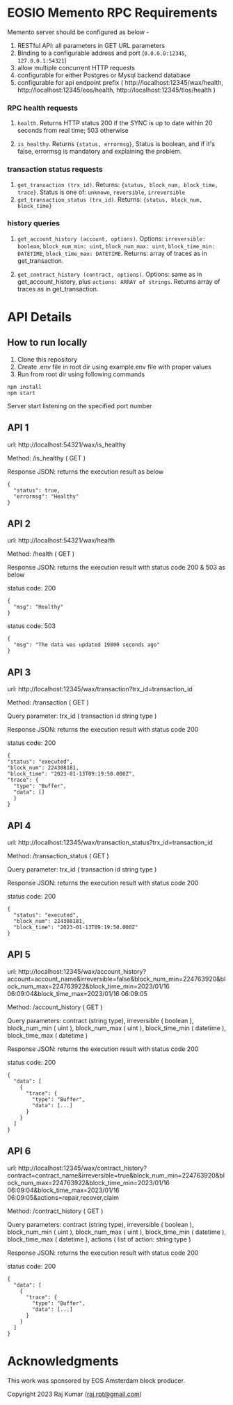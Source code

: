 # EOSIO Memento RPC Requirements

Memento server should be configured as below -

1. RESTful API: all parameters in GET URL parameters
2. Binding to a configurable address and port (`0.0.0.0:12345`, `127.0.0.1:54321`)
3. allow multiple concurrent HTTP requests
4. configurable for either Postgres or Mysql backend database
5. configurable for api endpoint prefix ( http://localhost:12345/wax/health, http://localhost:12345/eos/health, http://localhost:12345/tlos/health )

### RPC health requests

1. `health`. Returns HTTP status 200 if the SYNC is up to date within 20 seconds from real time; 503 otherwise

2. `is_healthy`. Returns `{status, errormsg}`, Status is boolean, and if it's false, errormsg is mandatory and explaining the problem.

### transaction status requests

1. `get_transaction (trx_id)`. Returns: `{status, block_num, block_time, trace}`. Status is one of: `unknown`, `reversible`, `irreversible`
2. `get_transaction_status (trx_id)`. Returns: `{status, block_num, block_time}`

### history queries

1. `get_account_history (account, options)`. Options: `irreversible: boolean`, `block_num_min: uint`,
`block_num_max: uint`, `block_time_min: DATETIME`, `block_time_max: DATETIME`. Returns: array of traces as in get_transaction.

2. `get_contract_history (contract, options)`. Options: same as in get_account_history, plus `actions: ARRAY of strings`.
Returns array of traces as in get_transaction.

# API Details

## How to run locally

1. Clone this repository
1. Create .env file in root dir using example.env file with proper values
1. Run from root dir using following commands

```
npm install
npm start

```

Server start listening on the specified port number

## API 1
url: http://localhost:54321/wax/is_healthy

Method: /is_healthy ( GET )

Response JSON: returns the execution result as below

```
{
  "status": true,
  "errormsg": "Healthy"
}
```

## API 2
url: http://localhost:54321/wax/health

Method: /health ( GET )

Response JSON: returns the execution result with status code 200 & 503 as below

status code: 200

```
{
  "msg": "Healthy"
}
```

status code: 503

```
{
  "msg": "The data was updated 19800 seconds ago"
}
```

## API 3
url: http://localhost:12345/wax/transaction?trx_id=transaction_id

Method: /transaction ( GET )

Query parameter: trx_id ( transaction id string type )

Response JSON: returns the execution result with status code 200

status code: 200

```
{
"status": "executed",
"block_num": 224308181,
"block_time": "2023-01-13T09:19:50.000Z",
"trace": {
  "type": "Buffer",
  "data": []
  }
}
```

## API 4
url: http://localhost:12345/wax/transaction_status?trx_id=transaction_id

Method: /transaction_status ( GET )

Query parameter: trx_id ( transaction id string type )

Response JSON: returns the execution result with status code 200

status code: 200

```
{
  "status": "executed",
  "block_num": 224308181,
  "block_time": "2023-01-13T09:19:50.000Z"
}
```

## API 5
url: http://localhost:12345/wax/account_history?account=account_name&irreversible=false&block_num_min=224763920&block_num_max=224763922&block_time_min=2023/01/16 06:09:04&block_time_max=2023/01/16 06:09:05

Method: /account_history ( GET )

Query parameters: contract (string type), irreversible ( boolean ), block_num_min ( uint ), block_num_max ( uint ), block_time_min ( datetime ), block_time_max ( datetime )

Response JSON: returns the execution result with status code 200

status code: 200

```
{
  "data": [
    {
      "trace": {
        "type": "Buffer",
        "data": [...]
      }
    }
  ]
}
```

## API 6
url: http://localhost:12345/wax/contract_history?contract=contract_name&irreversible=true&block_num_min=224763920&block_num_max=224763922&block_time_min=2023/01/16 06:09:04&block_time_max=2023/01/16 06:09:05&actions=repair,recover,claim

Method: /contract_history ( GET )

Query parameters: contract (string type), irreversible ( boolean ), block_num_min ( uint ), block_num_max ( uint ), block_time_min ( datetime ), block_time_max ( datetime ), actions ( list of action: string type )

Response JSON: returns the execution result with status code 200

status code: 200

```
{
  "data": [
    {
      "trace": {
        "type": "Buffer",
        "data": [...]
      }
    }
  ]
}
```

# Acknowledgments
This work was sponsored by EOS Amsterdam block producer.

Copyright 2023 Raj Kumar (raj.rpt@gmail.com)
